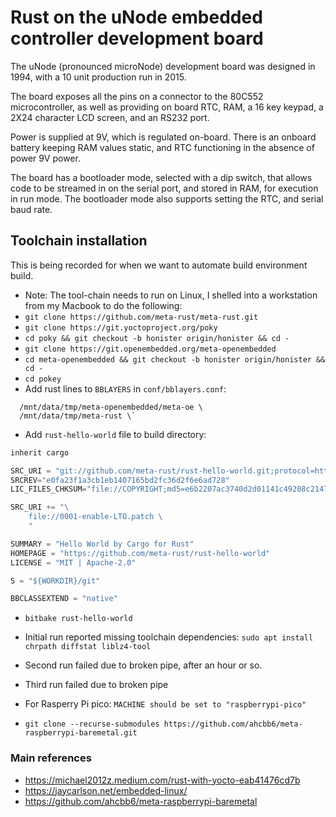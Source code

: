 # Rust on the uNode embedded controller development board

The uNode (pronounced microNode) development board was designed in 1994, with a 10 unit production run in 2015.

The board exposes all the pins on a connector to the 80C552 microcontroller, as well as providing on board RTC, RAM, a 16 key keypad, a 2X24 character LCD screen, and an RS232 port.

Power is supplied at 9V, which is regulated on-board. There is an onboard battery keeping RAM values static, and RTC functioning in the absence of power 9V power.

The board has a bootloader mode, selected with a dip switch, that allows code to be streamed in on the serial port, and stored in RAM, for execution in run mode. The bootloader mode also supports setting the RTC, and serial baud rate.

## Toolchain installation

This is being recorded for when we want to automate build environment build.

- Note: The tool-chain needs to run on Linux, I shelled into a workstation from my Macbook to do the following:
- `git clone https://github.com/meta-rust/meta-rust.git`
- `git clone https://git.yoctoproject.org/poky`
- `cd poky && git checkout -b honister origin/honister && cd -`
- `git clone https://git.openembedded.org/meta-openembedded`
- `cd meta-openembedded && git checkout -b honister origin/honister && cd -`
- `cd pokey`
- Add rust lines to `BBLAYERS` in `conf/bblayers.conf`: 

```text
  /mnt/data/tmp/meta-openembedded/meta-oe \
  /mnt/data/tmp/meta-rust \`
```

- Add `rust-hello-world` file to build directory:

```rust
inherit cargo

SRC_URI = "git://github.com/meta-rust/rust-hello-world.git;protocol=https;branch=master"
SRCREV="e0fa23f1a3cb1eb1407165bd2fc36d2f6e6ad728"
LIC_FILES_CHKSUM="file://COPYRIGHT;md5=e6b2207ac3740d2d01141c49208c2147"

SRC_URI += "\
    file://0001-enable-LTO.patch \
    "

SUMMARY = "Hello World by Cargo for Rust"
HOMEPAGE = "https://github.com/meta-rust/rust-hello-world"
LICENSE = "MIT | Apache-2.0"

S = "${WORKDIR}/git"

BBCLASSEXTEND = "native"
```

- `bitbake rust-hello-world`
- Initial run reported missing toolchain dependencies: `sudo apt install chrpath diffstat liblz4-tool`
- Second run failed due to broken pipe, after an hour or so.
- Third run failed due to broken pipe

- For Rasperry Pi pico: `MACHINE should be set to "raspberrypi-pico"`

- `git clone --recurse-submodules https://github.com/ahcbb6/meta-raspberrypi-baremetal.git`

### Main references

- <https://michael2012z.medium.com/rust-with-yocto-eab41476cd7b>
- <https://jaycarlson.net/embedded-linux/>
- <https://github.com/ahcbb6/meta-raspberrypi-baremetal>
